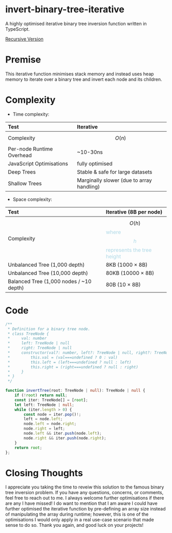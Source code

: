 # invert-binary-tree-iterative
A highly optimised iterative binary tree inversion function written in TypeScript.

[Recursive Version](https://github.com/merrittbrody06/invert-binary-tree-recursive)

# Premise
This iterative function minimises stack memory and instead uses heap memory to iterate over a binary tree and invert each node and its children.

# Complexity
- Time complexity:

| Test | Iterative |
|:-|:-|
| Complexity | $$O(n)$$ |
| Per-node Runtime Overhead | ~10-30ns |
| JavaScript Optimisations | fully optimised |
| Deep Trees | Stable & safe for large datasets |
| Shallow Trees | Marginally slower (due to array handling) |

- Space complexity:

| Test | Iterative (8B per node) |
|:-|:-|
| Complexity | $$O(h)$$ <span style="color:lightblue">where $$h$$ represents the tree height</span> |
| Unbalanced Tree (1,000 depth) | 8KB (1000 × 8B) |
| Unbalanced Tree (10,000 depth) | 80KB (10000 × 8B) |
| Balanced Tree (1,000 nodes / ~10 depth) | 80B (10 × 8B) |

# Code
```typescript []
/**
 * Definition for a binary tree node.
 * class TreeNode {
 *     val: number
 *     left: TreeNode | null
 *     right: TreeNode | null
 *     constructor(val?: number, left?: TreeNode | null, right?: TreeNode | null) {
 *         this.val = (val===undefined ? 0 : val)
 *         this.left = (left===undefined ? null : left)
 *         this.right = (right===undefined ? null : right)
 *     }
 * }
 */

function invertTree(root: TreeNode | null): TreeNode | null {
    if (!root) return null;
    const iter: TreeNode[] = [root];
    let left: TreeNode | null;
    while (iter.length > 0) {
        const node = iter.pop()!;
        left = node.left;
        node.left = node.right;
        node.right = left;
        node.left && iter.push(node.left);
        node.right && iter.push(node.right);
    }
    return root;
};
```

# Closing Thoughts
I appreciate you taking the time to reveiw this solution to the famous binary tree inversion problem. If you have any questions, concerns, or comments, feel free to reach out to me. I always welcome further optimisations if there are any I have missed! I do want to mention that I am aware I could have further optimised the iterative function by pre-defining an array size instead of manipulating the array during runtime; however, this is one of the optimisations I would only apply in a real use-case scenario that made sense to do so. Thank you again, and good luck on your projects!
